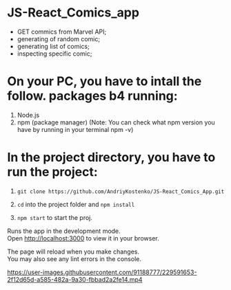 # JS-React_Comics_app
  - GET commics from Marvel API;
  - generating of random comic;
  - generating list of comics;
  - inspecting specific comic;

# On your PC, you have to intall the follow. packages b4 running:

  1. Node.js 
  2. npm (package manager)
  (Note: You can check what npm version you have by running in your terminal npm -v)

# In the project directory, you have to run the project:

  1. `git clone https://github.com/AndriyKostenko/JS-React_Comics_App.git `

  2. `cd` into the project folder and `npm install`
 
  3. `npm start` to start the proj.


Runs the app in the development mode.\
Open [http://localhost:3000](http://localhost:3000) to view it in your browser.

The page will reload when you make changes.\
You may also see any lint errors in the console.



https://user-images.githubusercontent.com/91188777/229591653-2f12d65d-a585-482a-9a30-fbbad2a2fe14.mp4

